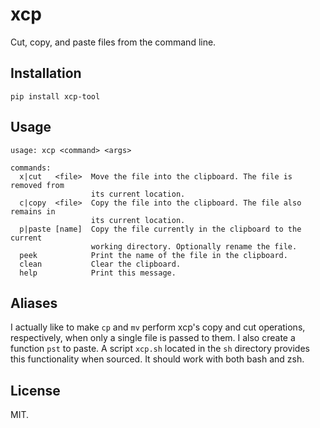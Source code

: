 # xcp
Cut, copy, and paste files from the command line.

## Installation
```
pip install xcp-tool
```

## Usage
```
usage: xcp <command> <args>

commands:
  x|cut   <file>  Move the file into the clipboard. The file is removed from
                  its current location.
  c|copy  <file>  Copy the file into the clipboard. The file also remains in
                  its current location.
  p|paste [name]  Copy the file currently in the clipboard to the current
                  working directory. Optionally rename the file.
  peek            Print the name of the file in the clipboard.
  clean           Clear the clipboard.
  help            Print this message.
```

## Aliases
I actually like to make `cp` and `mv` perform xcp's copy and cut operations,
respectively, when only a single file is passed to them. I also create a
function `pst` to paste. A script `xcp.sh` located in the `sh` directory
provides this functionality when sourced. It should work with both bash and
zsh.

## License
MIT.
